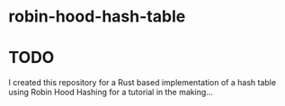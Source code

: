 # robin-hood-hash-table

# TODO

I created this repository for a Rust based implementation of a hash table using Robin Hood Hashing for a tutorial in the making...
